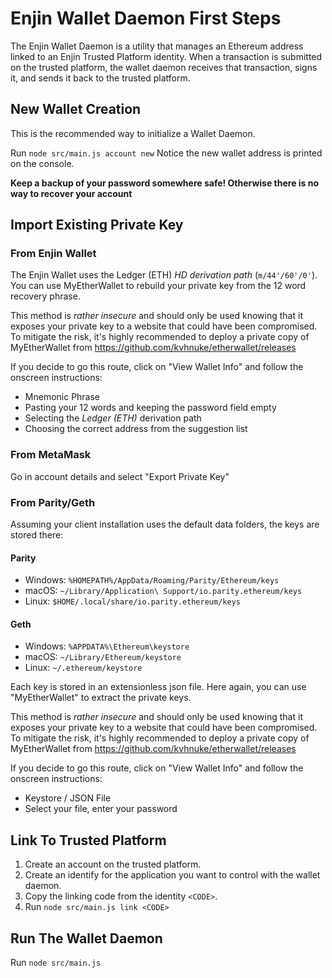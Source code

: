 # Enjin Wallet Daemon First Steps

The Enjin Wallet Daemon is a utility that manages an Ethereum address linked to an Enjin Trusted Platform identity. When a transaction is submitted on the trusted platform, the wallet daemon receives that transaction, signs it, and sends it back to the trusted platform.

## New Wallet Creation

This is the recommended way to initialize a Wallet Daemon.

Run `node src/main.js account new`
Notice the new wallet address is printed on the console.

**Keep a backup of your password somewhere safe! Otherwise there is no way to recover your account**

## Import Existing Private Key

### From Enjin Wallet

The Enjin Wallet uses the Ledger (ETH) _HD derivation path_ (`m/44'/60'/0'`). You can use MyEtherWallet to rebuild your private key from the 12 word recovery phrase.

This method is _rather insecure_ and should only be used knowing that it exposes your private key to a website that could have been compromised. To mitigate the risk, it's highly recommended to deploy a private copy of MyEtherWallet from <https://github.com/kvhnuke/etherwallet/releases>

If you decide to go this route, click on "View Wallet Info" and follow the onscreen instructions:

* Mnemonic Phrase
* Pasting your 12 words and keeping the password field empty
* Selecting the _Ledger (ETH)_ derivation path
* Choosing the correct address from the suggestion list

### From MetaMask

Go in account details and select "Export Private Key"

### From Parity/Geth

Assuming your client installation uses the default data folders, the keys are stored there:

#### Parity

* Windows: `%HOMEPATH%/AppData/Roaming/Parity/Ethereum/keys`
* macOS: `~/Library/Application\ Support/io.parity.ethereum/keys`
* Linux: `$HOME/.local/share/io.parity.ethereum/keys`

#### Geth

* Windows: `%APPDATA%\Ethereum\keystore`
* macOS: `~/Library/Ethereum/keystore`
* Linux: `~/.ethereum/keystore`

Each key is stored in an extensionless json file. Here again, you can use "MyEtherWallet" to extract the private keys.

This method is _rather insecure_ and should only be used knowing that it exposes your private key to a website that could have been compromised. To mitigate the risk, it's highly recommended to deploy a private copy of MyEtherWallet from <https://github.com/kvhnuke/etherwallet/releases>

If you decide to go this route, click on "View Wallet Info" and follow the onscreen instructions:

* Keystore / JSON File
* Select your file, enter your password

## Link To Trusted Platform

1) Create an account on the trusted platform.
2) Create an identify for the application you want to control with the wallet daemon.
3) Copy the linking code from the identity `<CODE>`.
4) Run `node src/main.js link <CODE>`

## Run The Wallet Daemon
Run `node src/main.js`
